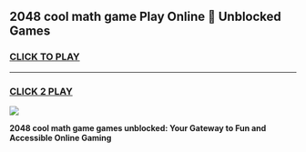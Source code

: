 
## 2048 cool math game Play Online 👋 Unblocked Games
<h3>
<a href="https://news.freeplayer.one?title=2048_cool_math_game&ref=17CMG">CLICK TO PLAY</a></h3>
<hr>

<h3>
<a href="https://news.freeplayer.one?title=2048_cool_math_game&ref=17CMG">CLICK 2 PLAY</a>
  
</h3>

<a href="https://news.freeplayer.one?title=2048_cool_math_game&ref=17CMG/"><img src="https://clearcache.store/games.png"></a>


**2048 cool math game games unblocked: Your Gateway to Fun and Accessible Online Gaming**
